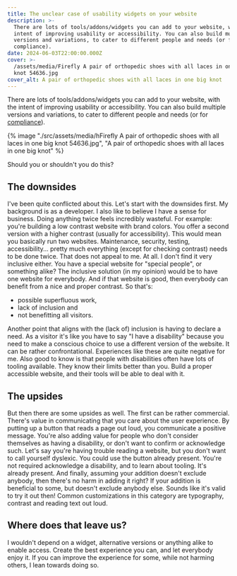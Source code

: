```yaml
---
title: The unclear case of usability widgets on your website
description: >-
  There are lots of tools/addons/widgets you can add to your website, with the
  intent of improving usability or accessibility. You can also build multiple
  versions and variations, to cater to different people and needs (or for
  compliance).
date: 2024-06-03T22:00:00.000Z
cover: >-
  /assets/media/Firefly A pair of orthopedic shoes with all laces in one big
  knot 54636.jpg
cover_alt: A pair of orthopedic shoes with all laces in one big knot
---
```


There are lots of tools/addons/widgets you can add to your website, with the intent of improving usability or accessibility. You can also build multiple versions and variations, to cater to different people and needs (or for [compliance](https://www.w3.org/TR/WCAG22/#dfn-conforming-alternate-versions)).

{% image "./src/assets/media/hFirefly A pair of orthopedic shoes with all laces in one big knot 54636.jpg", "A pair of orthopedic shoes with all laces in one big knot" %}

Should you or shouldn't you do this?

## The downsides

I've been quite conflicted about this. Let's start with the downsides first.
My background is as a developer. I also like to believe I have a sense for business. Doing anything twice feels incredibly wasteful.
For example: you're building a low contrast website with brand colors. You offer a second version with a higher contrast (usually for accessibility).
This would mean you basically run two websites. Maintenance, security, testing, accessibility... pretty much everything (except for checking contrast) needs to be done twice. That does not appeal to me. At all.
I don't find it very inclusive either. You have a special website for "special people", or something alike? The inclusive solution (in my opinion) would be to have one website for everybody. And if that website is good, then everybody can benefit from a nice and proper contrast.
So that's:

* possible superfluous work,
* lack of inclusion and
* not benefitting all visitors.

Another point that aligns with the (lack of) inclusion is having to declare a need. As a visitor it's like you have to say "I have a disability" because you need to make a conscious choice to use a different version of the website. It can be rather confrontational. Experiences like these are quite negative for me.
Also good to know is that people with disabilities often have lots of tooling available. They know their limits better than you. Build a proper accessible website, and their tools will be able to deal with it.

## The upsides

But then there are some upsides as well. The first can be rather commercial. There's value in communicating that you care about the user experience. By putting up a button that reads a page out loud, you communicate a positive message.
You're also adding value for people who don't consider themselves as having a disability, or don't want to confirm or acknowledge such. Let's say you're having trouble reading a website, but you don't want to call yourself dyslexic. You could use the button already present. You're not required acknowledge a disability, and to learn about tooling. It's already present.
And finally, assuming your addition doesn't exclude anybody, then there's no harm in adding it right?  If your addition is beneficial to some, but doesn't exclude anybody else. Sounds like it's valid to try it out then!
Common customizations in this category are typography, contrast and reading text out loud.

## Where does that leave us?

I wouldn't depend on a widget, alternative versions or anything alike to enable access. Create the best experience you can, and let everybody enjoy it. If you can improve the experience for some, while not harming others, I lean towards doing so.
